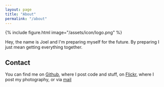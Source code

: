 ```yaml
---
layout: page
title: "About"
permalink: "/about"
---
```


 {% include figure.html image="/assets/icon/logo.png" %}

Hey, the name is Joel and I'm preparing myself for the future. By preparing I just mean getting everything together.

## Contact

You can find me on [Github](https://github.com/joelvonrotz), where I post code and stuff, on [Flickr](https://www.flickr.com/joelvonrotz), where I post my photography, or via [mail](mailto:contact@joelvonrotz.ch)
